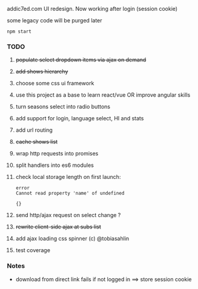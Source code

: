 addic7ed.com UI redesign. Now working after login (session cookie)

some legacy code will be purged later

```
npm start
```

### TODO

1. ~~populate select dropdown items via ajax on demand~~
1. ~~add shows hierarchy~~
1. choose some css ui framework
1. use this project as a base to learn react/vue OR improve angular skills
1. turn seasons select into radio buttons
1. add support for login, language select, HI and stats
1. add url routing
1. ~~cache shows list~~
1. wrap http requests into promises
1. split handlers into es6 modules
1. check local storage length on first launch:  

    ```
    error
    Cannot read property 'name' of undefined

    {}
    ```
1. send http/ajax request on select change ?
1. ~~rewrite client-side ajax at subs list~~
1. add ajax loading css spinner (c) @tobiasahlin
1. test coverage

### Notes

* download from direct link fails if not logged in ==> store session cookie